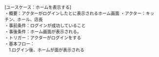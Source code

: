 [ユースケース：ホームを表示する]  
・概要：アクターがログインしたとに表示されるホーム画面 
・アクター：キッチン、ホール、店長  
・事前条件：ログインが成功していること  
・事後条件：ホーム画面が表示される。  
・トリガー：アクターがログインをする  
・基本フロー：    
　1.ログイン後、ホームが面が表示される
     
  